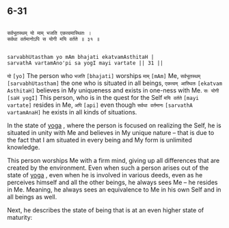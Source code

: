 ## 6-31


```shloka-sa

सर्वभूतस्थम् यो माम् भजति एकत्वमास्थितः ।
सर्वथा वर्तमानोऽपि स योगी मयि वर्तते ॥ ३१ ॥

```
```shloka-sa-hk

sarvabhUtastham yo mAm bhajati ekatvamAsthitaH |
sarvathA vartamAno'pi sa yogI mayi vartate || 31 ||

```
`यो` `[yo]` The person who `भजति` `[bhajati]` worships `माम्` `[mAm]` Me, `सर्वभूतस्थम्` `[sarvabhUtastham]` the one who is situated in all beings, `एकत्वम् आस्थितः` `[ekatvam AsthitaH]` believes in My uniqueness and exists in one-ness with Me. `सः योगी` `[saH yogI]` This person, who is in the quest for the Self `मयि वर्तते` `[mayi vartate]` resides in Me, `अपि` `[api]` even though `सर्वथा वर्तमानः` `[sarvathA vartamAnaH]` he exists in all kinds of situations.

In the state of 
[yoga](6-20_to_6-23.md#yoga_state_of_being)
, where the person is focused on realizing the Self, he is situated in unity with Me and believes in My unique nature – that is due to the fact that I am situated in every being and My form is unlimited knowledge. 

This person worships Me with a firm mind, giving up all differences that are created by the environment. Even when such a person arises out of the state of 
[yoga](6-20_to_6-23.md#yoga_state_of_being)
, even when he is involved in various deeds, even as he perceives himself and all the other beings, he always sees Me – he resides in Me. Meaning, he always sees an equivalence to Me in his own Self and in all beings as well.

Next, he describes the state of being that is at an even higher state of maturity:



